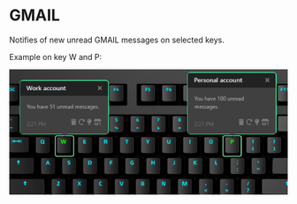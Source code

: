 # GMAIL

Notifies of new unread GMAIL messages on selected keys.

Example on key W and P:

![Gmail on a Das Keybaord Q](assets/image.png "Q Gmail")
